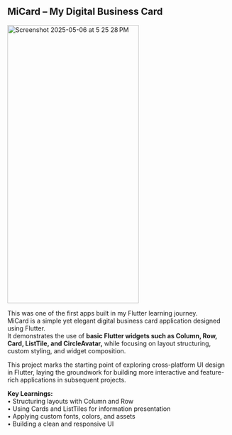 ## MiCard – My Digital Business Card

<img width="296" height="626" alt="Screenshot 2025-05-06 at 5 25 28 PM" src="https://github.com/user-attachments/assets/7e3539b0-5bd5-4d27-a6c7-210d25677c82" />

This was one of the first apps built in my Flutter learning journey.   
MiCard is a simple yet elegant digital business card application designed using Flutter.   
It demonstrates the use of **basic Flutter widgets such as Column, Row, Card, ListTile, and CircleAvatar,** while focusing on layout structuring, custom styling, and widget composition.    

This project marks the starting point of exploring cross-platform UI design in Flutter, laying the groundwork for building more interactive and feature-rich applications in subsequent projects.

**Key Learnings:**      
	•	Structuring layouts with Column and Row      
	•	Using Cards and ListTiles for information presentation       
	•	Applying custom fonts, colors, and assets     
 	•	Building a clean and responsive UI     

